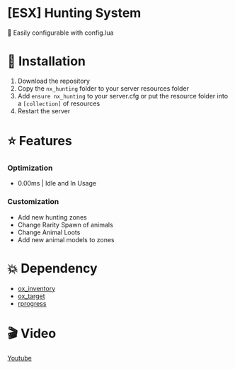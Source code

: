 # [ESX] Hunting System

🚀 Easily configurable with config.lua

# 🔗 Installation
1. Download the repository
2. Copy the `nx_hunting` folder to your server resources folder
3. Add `ensure nx_hunting` to your server.cfg or put the resource folder into a `[collection]` of resources
4. Restart the server

# ⭐ Features

### Optimization
  * 0.00ms | Idle and In Usage
### Customization
  * Add new hunting zones
  * Change Rarity Spawn of animals
  * Change Animal Loots
  * Add new animal models to zones

# 💥 Dependency
- [ox_inventory](https://github.com/overextended/ox_inventory)
- [ox_target](https://github.com/overextended/ox_target)
- [rprogress](https://github.com/Mobius1/rprogress)

# 🎬 Video
[Youtube](https://youtu.be/y6uEAt_Nytk)
